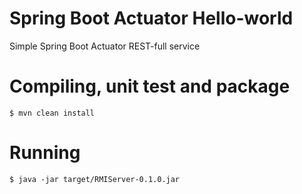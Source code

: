 # Spring Boot Actuator Hello-world
Simple Spring Boot Actuator REST-full service

# Compiling, unit test and package

```
$ mvn clean install
```

# Running
```
$ java -jar target/RMIServer-0.1.0.jar
```
